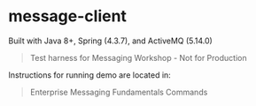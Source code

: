message-client
=======================

Built with Java 8+, Spring (4.3.7), and ActiveMQ (5.14.0)

>Test harness for Messaging Workshop - Not for Production

Instructions for running demo are located in: 

> Enterprise Messaging Fundamentals Commands
